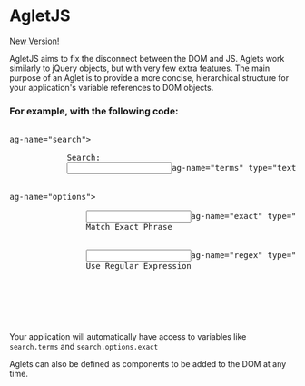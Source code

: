 # AgletJS

[New Version!](https://github.com/lemmin/agletjs2)



AgletJS aims to fix the disconnect between the DOM and JS. Aglets work similarly to jQuery objects, but with very few extra features. The main purpose of an Aglet is to provide a more concise, hierarchical structure for your application's variable references to DOM objects.


### For example, with the following code:
<pre>
	<form <b>ag-name="search"</b>>
		<label>
			Search:
			<input <b>ag-name="terms"</b> type="text"/>
		</label>
		<div <b>ag-name="options"</b>>
			<label>
				<input <b>ag-name="exact"</b> type="checkbox"/>
				Match Exact Phrase
			</label>
			<label>
				<input <b>ag-name="regex"</b> type="checkbox"/>
				Use Regular Expression
			</label>
		</div>
	</form>
</pre>

Your application will automatically have access to variables like `search.terms` and `search.options.exact`


Aglets can also be defined as components to be added to the DOM at any time. 
